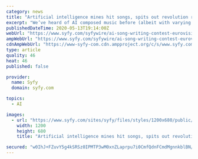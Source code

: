 ```yaml
---
category: news
title: "Artificial intelligence mines hit songs, spits out revolution rock and Tasmanian Devil cries"
excerpt: "We’ve heard of AI composed music before (albeit with varying results), so it’s just a natural evolution of the form to get those musical computers competing. Granted we’re not at AI American Idol (aka AI AI) just yet,"
publishedDateTime: 2020-05-13T19:14:00Z
webUrl: "https://www.syfy.com/syfywire/ai-song-writing-contest-eurovision"
ampWebUrl: "https://www.syfy.com/syfywire/ai-song-writing-contest-eurovision?amp"
cdnAmpWebUrl: "https://www-syfy-com.cdn.ampproject.org/c/s/www.syfy.com/syfywire/ai-song-writing-contest-eurovision?amp"
type: article
quality: 46
heat: 46
published: false

provider:
  name: Syfy
  domain: syfy.com

topics:
  - AI

images:
  - url: "https://www.syfy.com/sites/syfy/files/styles/1200x680/public/2020/05/ai-song-contest-uncanny-valley-beautiful-the-world.jpg"
    width: 1200
    height: 680
    title: "Artificial intelligence mines hit songs, spits out revolution rock and Tasmanian Devil cries"

secured: "w0IhJ+FZuvY5g4kSRSz0IPMTP3wM0xnZLaprpu7i0CmfQdnFCmdMgnnkblBN/kbLQfjiSo5i6yGmdwf5Q2IPGgrgWBPQ/bYFrm4dULY6onrl8GmM3NgNOysRPOXAQmlwCs7O6bghX7Y474NqC5yiNREvUPssOK/kMUIQhfRZiLl27d7/e4O6mNBL2ZE00Afs4CHgUHazJlLB1/PdmGM4DPW3eIdskOkbvwqkNLeWE5XL9I7zbZ/r+1iiw+dGZVe/RpLGlZ/xMGVneuHY7FGSLKSpmaBKG0vO7E45nEjHpej/RHQD3UFS/1O37m2iDREN;Lan1d5ky/JgMMvRgcX1hvg=="
---
```


